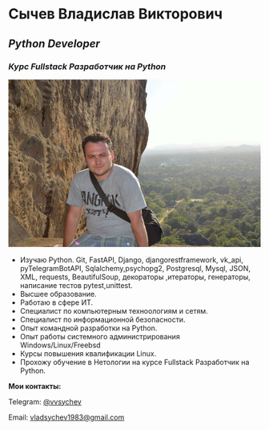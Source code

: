 # Сычев Владислав Викторович
## _Python Developer_
### _Курс Fullstack Разработчик на Python_
![Its me](images/me.jpg "Sychev Vladislav")

* Изучаю Python. Git, FastAPI, Django, djangorestframework, vk_api, pyTelegramBotAPI, Sqlalchemy,psychopg2, Postgresql, Mysql, JSON, XML, requests, BeautifulSoup, декораторы ,итераторы, генераторы, написание тестов pytest,unittest.  
* Высшее образование.
* Работаю в сфере ИТ.
* Специалист по компьютерным техноологиям и сетям.
* Специалист по информационной безопасности.
* Опыт командной разработки на Python.
* Опыт работы системного администрирования Windows/Linux/Freebsd
* Курсы повышения квалификации Linux.
* Прохожу обучение в Нетологии на курсе Fullstack Разработчик на Python.

**Мои контакты:**

Telegram: [@vvsychev](https://t.me/vvsychev)

Email: [vladsychev1983@gmail.com](vladsychev1983@gmail.com)
